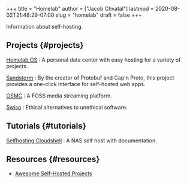 +++
title = "Homelab"
author = ["Jacob Chvatal"]
lastmod = 2020-08-02T21:48:29-07:00
slug = "homelab"
draft = false
+++

Information about self-hosting.


## Projects {#projects}

[Homelab OS](https://homelabos.com/)
: A personal data center with easy hosting for a variety of projects.

[Sandstorm](https://sandstorm.io)
: By the creator of Protobuf and Cap'n Proto, this project provides a one-click interface for self-hosted web apps.

[OSMC](https://osmc.tv/)
: A FOSS media streaming platform.

[Swiso](https://swiso.org)
: Ethical alternatives to unethical software.


## Tutorials {#tutorials}

[Selfhosting Cloudshell](https://electro.pizza/2020/05/selfhosting-cloudshell2/)
: A NAS self host with documentation.


## Resources {#resources}

-   [Awesome Self-Hosted Projects](https://github.com/awesome-selfhosted/awesome-selfhosted)

